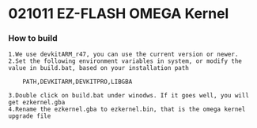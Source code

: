 # 021011 EZ-FLASH OMEGA Kernel

### How to build 

    1.We use devkitARM_r47, you can use the current version or newer.
    2.Set the following environment variables in system, or modify the value in build.bat, based on your installation path
 
        PATH,DEVKITARM,DEVKITPRO,LIBGBA

    3.Double click on build.bat under winodws. If it goes well, you will get ezkernel.gba
    4.Rename the ezkernel.gba to ezkernel.bin, that is the omega kernel upgrade file
